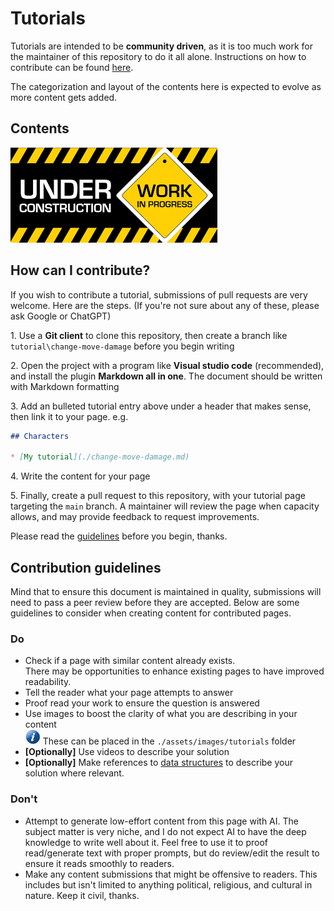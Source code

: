 # Tutorials

Tutorials are intended to be **community driven**, as it is too much work for the maintainer of this repository to do it all alone. Instructions on how to contribute can be found [here](#how-can-i-contribute).

The categorization and layout of the contents here is expected to evolve as more content gets added.

## Contents

![Under construction](../assets/images/under_construction_wip.png)

## How can I contribute?

If you wish to contribute a tutorial, submissions of pull requests are very welcome. Here are the steps. (If you're not sure about any of these, please ask Google or ChatGPT)

1\. Use a **Git client** to clone this repository, then create a branch like `tutorial\change-move-damage` before you begin writing

2\. Open the project with a program like **Visual studio code** (recommended), and install the plugin **Markdown all in one**. The document should be written with Markdown formatting

3\. Add an bulleted tutorial entry above under a header that makes sense, then link it to your page. e.g.

```markdown
## Characters

* [My tutorial](./change-move-damage.md)
```

4\. Write the content for your page

5\. Finally, create a pull request to this repository, with your tutorial page targeting the `main` branch. A maintainer will review the page when capacity allows, and may provide feedback to request improvements.

Please read the [guidelines](#contribution-guidelines) before you begin, thanks.

## Contribution guidelines

Mind that to ensure this document is maintained in quality, submissions will need to pass a peer review before they are accepted. Below are some guidelines to consider when creating content for contributed pages.

### Do

* Check if a page with similar content already exists.  
There may be opportunities to enhance existing pages to have improved readability.
* Tell the reader what your page attempts to answer
* Proof read your work to ensure the question is answered
* Use images to boost the clarity of what you are describing in your content  
![Info:](../assets/images/icons/icon_info.png) These can be placed in the `./assets/images/tutorials` folder
* **\[Optionally\]** Use videos to describe your solution
* **\[Optionally\]** Make references to [data structures](../technical/data-structures.md) to describe your solution where relevant.

### Don't

* Attempt to generate low-effort content from this page with AI. 
The subject matter is very niche, and I do not expect AI to have the deep knowledge to write well about it.
Feel free to use it to proof read/generate text with proper prompts, but do review/edit the result to ensure it reads smoothly to readers.
* Make any content submissions that might be offensive to readers. This includes but isn't limited to anything political, religious, and cultural in nature. Keep it civil, thanks.